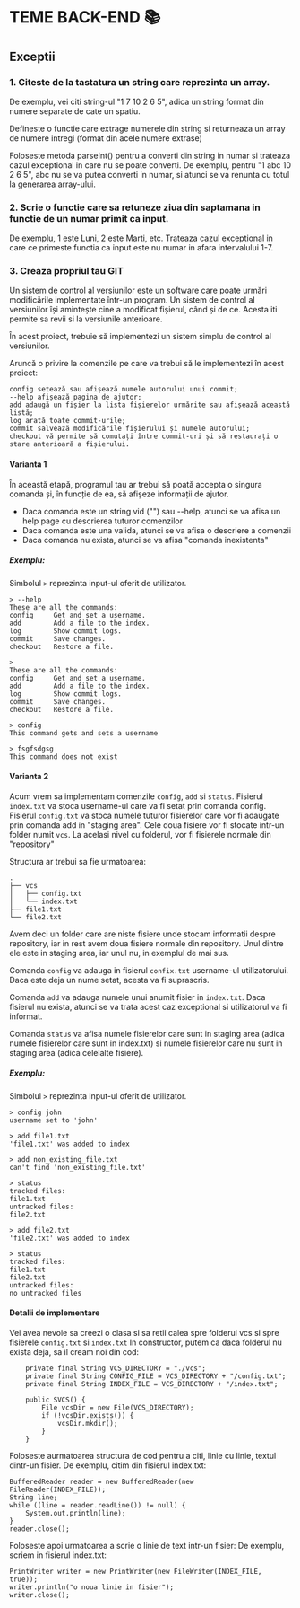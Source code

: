 # TEME BACK-END 📚

## Exceptii 

### 1. Citeste de la tastatura un string care reprezinta un array.
De exemplu, vei citi string-ul "1 7 10 2 6 5", adica un string format din numere separate de cate un spatiu.

Defineste o functie care extrage numerele din string si returneaza un array de numere intregi (format din acele numere extrase)

Foloseste metoda parseInt() pentru a converti din string in numar si trateaza cazul exceptional in care nu se poate converti. De exemplu, pentru "1 abc 10 2 6 5", abc nu se va putea converti in numar, si atunci se va renunta cu totul la generarea array-ului.

### 2. Scrie o functie care sa retuneze ziua din saptamana in functie de un numar primit ca input.
De exemplu, 1 este Luni, 2 este Marti, etc.
Trateaza cazul exceptional in care ce primeste functia ca input este nu numar in afara intervalului 1-7.


### 3. Creaza propriul tau GIT
Un sistem de control al versiunilor este un software care poate urmări modificările implementate într-un program. Un sistem de control al versiunilor își amintește cine a modificat fișierul, când și de ce. Acesta iti permite sa revii si la versiunile anterioare.

În acest proiect, trebuie să implementezi un sistem simplu de control al versiunilor. 

Aruncă o privire la comenzile pe care va trebui să le implementezi în acest proiect:

```
config setează sau afișează numele autorului unui commit;
--help afișează pagina de ajutor;
add adaugă un fișier la lista fișierelor urmărite sau afișează această listă;
log arată toate commit-urile;
commit salvează modificările fișierului și numele autorului;
checkout vă permite să comutați între commit-uri și să restaurați o stare anterioară a fișierului.
```
#### Varianta 1
În această etapă, programul tau ar trebui să poată accepta o singura comanda și, în funcție de ea, să afișeze informații de ajutor.
* Daca comanda este un string vid ("") sau --help, atunci se va afisa un help page cu descrierea tuturor comenzilor
* Daca comanda este una valida, atunci se va afisa o descriere a comenzii
* Daca comanda nu exista, atunci se va afisa "comanda inexistenta"

##### Exemplu:
Simbolul `>` reprezinta input-ul oferit de utilizator.

```
> --help
These are all the commands:
config     Get and set a username.
add        Add a file to the index.
log        Show commit logs.
commit     Save changes.
checkout   Restore a file.

> 
These are all the commands:
config     Get and set a username.
add        Add a file to the index.
log        Show commit logs.
commit     Save changes.
checkout   Restore a file.

> config
This command gets and sets a username

> fsgfsdgsg
This command does not exist
```

#### Varianta 2
Acum vrem sa implementam comenzile `config`, `add` si `status`.
Fisierul `index.txt` va stoca username-ul care va fi setat prin comanda config.
Fisierul `config.txt` va stoca numele tuturor fisierelor care vor fi adaugate prin comanda add in "staging area".
Cele doua fisiere vor fi stocate intr-un folder numit `vcs`. La acelasi nivel cu folderul, vor fi fisierele normale din "repository"

Structura ar trebui sa fie urmatoarea:

```
.
├── vcs
│   ├── config.txt
│   └── index.txt
├── file1.txt
└── file2.txt
```
Avem deci un folder care are niste fisiere unde stocam informatii despre repository, iar in rest avem doua fisiere normale din repository.
Unul dintre ele este in staging area, iar unul nu, in exemplul de mai sus.

Comanda `config` va adauga in fisierul `confix.txt` username-ul utilizatorului.
Daca este deja un nume setat, acesta va fi suprascris.

Comanda `add` va adauga numele unui anumit fisier in `index.txt`.
Daca fisierul nu exista, atunci se va trata acest caz exceptional si utilizatorul va fi informat.

Comanda `status` va afisa numele fisierelor care sunt in staging area (adica numele fisierelor care sunt in index.txt) si numele fisierelor care nu sunt in staging area (adica celelalte fisiere).

##### Exemplu:
Simbolul `>` reprezinta input-ul oferit de utilizator.

```
> config john
username set to 'john'

> add file1.txt
'file1.txt' was added to index

> add non_existing_file.txt
can't find 'non_existing_file.txt'

> status
tracked files:
file1.txt
untracked files:
file2.txt

> add file2.txt
'file2.txt' was added to index

> status
tracked files:
file1.txt
file2.txt
untracked files:
no untracked files
```
#### Detalii de implementare
Vei avea nevoie sa creezi o clasa si sa retii calea spre folderul vcs si spre fisierele `config.txt` si `index.txt`
In constructor, putem ca daca folderul nu exista deja, sa il cream noi din cod:

```
    private final String VCS_DIRECTORY = "./vcs";
    private final String CONFIG_FILE = VCS_DIRECTORY + "/config.txt";
    private final String INDEX_FILE = VCS_DIRECTORY + "/index.txt";

    public SVCS() {
        File vcsDir = new File(VCS_DIRECTORY);
        if (!vcsDir.exists()) {
            vcsDir.mkdir();
        }
    }
```
Foloseste aurmatoarea structura de cod pentru a citi, linie cu linie, textul dintr-un fisier.
De exemplu, citim din fisierul index.txt:

```
BufferedReader reader = new BufferedReader(new FileReader(INDEX_FILE));
String line;
while ((line = reader.readLine()) != null) {
    System.out.println(line);
}
reader.close();
```

Foloseste apoi urmatoarea a scrie o linie de text intr-un fisier:
De exemplu, scriem in fisierul index.txt:

```
PrintWriter writer = new PrintWriter(new FileWriter(INDEX_FILE, true));
writer.println("o noua linie in fisier");
writer.close();
```



